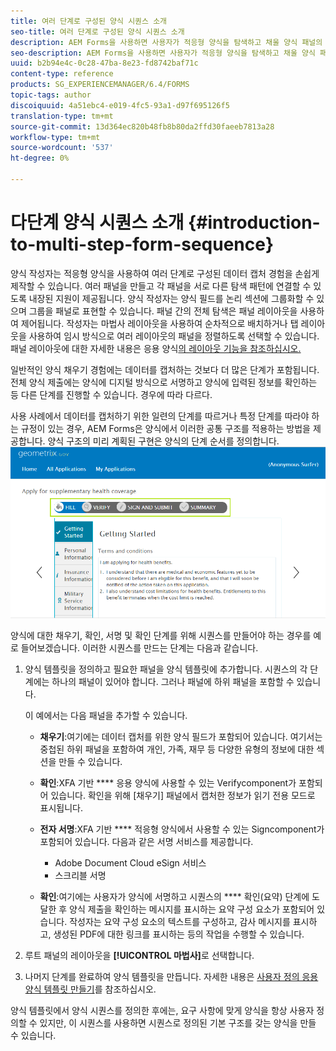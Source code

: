 ```yaml
---
title: 여러 단계로 구성된 양식 시퀀스 소개
seo-title: 여러 단계로 구성된 양식 시퀀스 소개
description: AEM Forms을 사용하면 사용자가 적응형 양식을 탐색하고 채울 양식 패널의 시퀀스를 정의할 수 있습니다.
seo-description: AEM Forms을 사용하면 사용자가 적응형 양식을 탐색하고 채울 양식 패널의 시퀀스를 정의할 수 있습니다.
uuid: b2b94e4c-0c28-47ba-8e23-fd8742baf71c
content-type: reference
products: SG_EXPERIENCEMANAGER/6.4/FORMS
topic-tags: author
discoiquuid: 4a51ebc4-e019-4fc5-93a1-d97f695126f5
translation-type: tm+mt
source-git-commit: 13d364ec820b48fb8b80da2ffd30faeeb7813a28
workflow-type: tm+mt
source-wordcount: '537'
ht-degree: 0%

---
```



# 다단계 양식 시퀀스 소개 {#introduction-to-multi-step-form-sequence}

양식 작성자는 적응형 양식을 사용하여 여러 단계로 구성된 데이터 캡처 경험을 손쉽게 제작할 수 있습니다. 여러 패널을 만들고 각 패널을 서로 다른 탐색 패턴에 연결할 수 있도록 내장된 지원이 제공됩니다. 양식 작성자는 양식 필드를 논리 섹션에 그룹화할 수 있으며 그룹을 패널로 표현할 수 있습니다. 패널 간의 전체 탐색은 패널 레이아웃을 사용하여 제어됩니다. 작성자는 마법사 레이아웃을 사용하여 순차적으로 배치하거나 탭 레이아웃을 사용하여 임시 방식으로 여러 레이아웃의 패널을 정렬하도록 선택할 수 있습니다. 패널 레이아웃에 대한 자세한 내용은 응용 양식[의 레이아웃 기능을 참조하십시오.](/help/forms/using/layout-capabilities-adaptive-forms.md)

일반적인 양식 채우기 경험에는 데이터를 캡처하는 것보다 더 많은 단계가 포함됩니다. 전체 양식 제출에는 양식에 디지털 방식으로 서명하고 양식에 입력된 정보를 확인하는 등 다른 단계를 진행할 수 있습니다. 경우에 따라 다르다.

사용 사례에서 데이터를 캡처하기 위한 일련의 단계를 따르거나 특정 단계를 따라야 하는 규정이 있는 경우, AEM Forms은 양식에서 이러한 공통 구조를 적용하는 방법을 제공합니다. 양식 구조의 미리 계획된 구현은 양식의 단계 순서를 정의합니다. ![다단계 양식 시퀀스의 예](assets/formpipeline.png)

양식에 대한 채우기, 확인, 서명 및 확인 단계를 위해 시퀀스를 만들어야 하는 경우를 예로 들어보겠습니다. 이러한 시퀀스를 만드는 단계는 다음과 같습니다.

1. 양식 템플릿을 정의하고 필요한 패널을 양식 템플릿에 추가합니다. 시퀀스의 각 단계에는 하나의 패널이 있어야 합니다. 그러나 패널에 하위 패널을 포함할 수 있습니다.

   이 예에서는 다음 패널을 추가할 수 있습니다.

   * **채우기**:여기에는 데이터 캡처를 위한 양식 필드가 포함되어 있습니다. 여기서는 중첩된 하위 패널을 포함하여 개인, 가족, 재무 등 다양한 유형의 정보에 대한 섹션을 만들 수 있습니다.
   * **확인**:XFA 기반  **** 응용 양식에 사용할 수 있는 Verifycomponent가 포함되어 있습니다. 확인을 위해 [채우기] 패널에서 캡처한 정보가 읽기 전용 모드로 표시됩니다.
   * **전자 서명**:XFA 기반  **** 적응형 양식에서 사용할 수 있는 Signcomponent가 포함되어 있습니다. 다음과 같은 서명 서비스를 제공합니다.

      * Adobe Document Cloud eSign 서비스
      * 스크리블 서명
   * **확인**:여기에는 사용자가 양식에 서명하고 시퀀스의  **** 확인(요약) 단계에 도달한 후 양식 제출을 확인하는 메시지를 표시하는 요약 구성 요소가 포함되어 있습니다. 작성자는 요약 구성 요소의 텍스트를 구성하고, 감사 메시지를 표시하고, 생성된 PDF에 대한 링크를 표시하는 등의 작업을 수행할 수 있습니다.


1. 루트 패널의 레이아웃을 **[!UICONTROL 마법사]**&#x200B;로 선택합니다.
1. 나머지 단계를 완료하여 양식 템플릿을 만듭니다. 자세한 내용은 [사용자 정의 응용 양식 템플릿 만들기](/help/forms/using/custom-adaptive-forms-templates.md)를 참조하십시오.

양식 템플릿에서 양식 시퀀스를 정의한 후에는, 요구 사항에 맞게 양식을 항상 사용자 정의할 수 있지만, 이 시퀀스를 사용하면 시퀀스로 정의된 기본 구조를 갖는 양식을 만들 수 있습니다.


